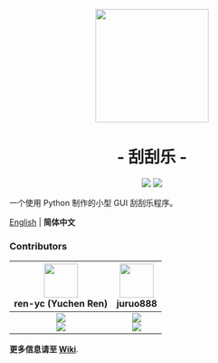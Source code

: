 <p align="center">
<img src="https://user-images.githubusercontent.com/106530969/173475662-c4ea40c1-3a3b-467e-8dfe-56c8748175e7.png" width="200">
</p>

<h1 align="center">- 刮刮乐 -</h1>

<p align="center">
<img src="https://img.shields.io/github/v/release/class-tools/ScratchOff.svg?logo=iCloud">
<img src="https://img.shields.io/badge/support-Windows%207%20+-blue?logo=Windows">
</p>

一个使用 Python 制作的小型 GUI 刮刮乐程序。

[English](./README.md) | **简体中文**

### Contributors
| <img src="https://avatars.githubusercontent.com/u/53416099?v=4" width="60px"></br> ren-yc (Yuchen Ren) | <img src="https://avatars.githubusercontent.com/u/106530969?v=4" width="60px"></br> juruo888 |
| :---: | :---: |
| ![](https://shields.io/badge/Coding-green?logo=visual-studio-code&style=for-the-badge)<br>![](https://shields.io/badge/BugTester-yellow?logo=open-bug-bounty&style=for-the-badge) | ![](https://shields.io/badge/Coding-green?logo=visual-studio-code&style=for-the-badge)<br>![](https://shields.io/badge/BugTester-yellow?logo=open-bug-bounty&style=for-the-badge) |

**更多信息请至 [Wiki](https://github.com/class-tools/ScratchOff/wiki)**.